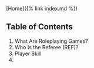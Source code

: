 [Home]({% link index.md %})

## Table of Contents
1. What Are Roleplaying Games?
2. Who Is the Referee (REF)?
3. Player Skill
4. 
